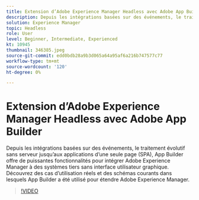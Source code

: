 ```yaml
---
title: Extension d’Adobe Experience Manager Headless avec Adobe App Builder
description: Depuis les intégrations basées sur des événements, le traitement évolutif sans serveur jusqu’aux applications d’une seule page (SPA), App Builder offre de puissantes fonctionnalités pour intégrer Adobe Experience Manager à des systèmes tiers sans interface utilisateur graphique. Découvrez des cas d’utilisation réels et des schémas courants dans lesquels App Builder a été utilisé pour étendre Adobe Experience Manager.
solution: Experience Manager
topic: Headless
role: User
level: Beginner, Intermediate, Experienced
kt: 10945
thumbnail: 346385.jpeg
source-git-commit: edd0bdb28a9b3d065a64a95af6a216b747577c77
workflow-type: tm+mt
source-wordcount: '120'
ht-degree: 0%

---
```


# Extension d’Adobe Experience Manager Headless avec Adobe App Builder

Depuis les intégrations basées sur des événements, le traitement évolutif sans serveur jusqu’aux applications d’une seule page (SPA), App Builder offre de puissantes fonctionnalités pour intégrer Adobe Experience Manager à des systèmes tiers sans interface utilisateur graphique. Découvrez des cas d’utilisation réels et des schémas courants dans lesquels App Builder a été utilisé pour étendre Adobe Experience Manager.

>[!VIDEO](https://video.tv.adobe.com/v/346385/?quality=12&learn=on)
